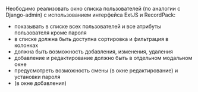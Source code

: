 Неободимо реализовать окно списка пользователей (по аналогии с Django-admin) 
с использованием интерфейса ExtJS и RecordPack:

- показывать в списке всех пользователей и все атрибуты пользователя кроме пароля
- в списке должна быть доступна сортировка и фильтрация в колонках
- должна быть возможность добавления, изменения, удаления
- добавление и редактирование должно быть в отдельном модальном окне
- предусмотреть возможность смены (в окне редактирование) и установки пароля
- (в окне добавления) 
